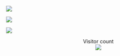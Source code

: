 ![]([https://media0.giphy.com/media/3otPorWLQJq5GmHRtu/giphy.gif](https://media4.giphy.com/media/bGgsc5mWoryfgKBx1u/giphy.gif?cid=ecf05e476qva8ml5jdbw08rv19p8roxc5xoosasvnh5zf297&rid=giphy.gif&ct=g))

![](https://media0.giphy.com/media/3otPorWLQJq5GmHRtu/giphy.gif)


<a href=#><img src="[contributions.svg](https://raw.githubusercontent.com/insolitum/insolitum/main/contributions.svg)"></a>

<p align="center"> 
  Visitor count<br>
  <img src="https://profile-counter.glitch.me/dumaaas/count.svg" />
</p>
